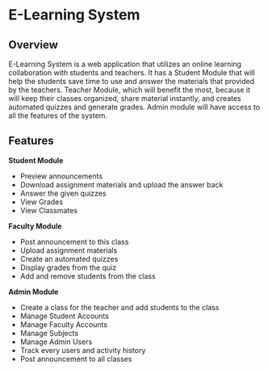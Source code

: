 # E-Learning System

## Overview

E-Learning System is a web application that utilizes an online learning collaboration with students and teachers. It has a Student Module that will help the students save time to use and answer the materials that provided by the teachers. Teacher Module, which will benefit the most, because it will keep their classes organized, share material instantly, and creates automated quizzes and generate grades. Admin module will have access to all the features of the system.

## Features

**Student Module**
- Preview announcements
- Download assignment materials and upload the answer back
- Answer the given quizzes
- View Grades
- View Classmates

**Faculty Module**
- Post announcement to this class
- Upload assignment materials
- Create an automated quizzes
- Display grades from the quiz
- Add and remove students from the class

**Admin Module**
- Create a class for the teacher and add students to the class
- Manage Student Accounts
- Manage Faculty Accounts
- Manage Subjects
- Manage Admin Users
- Track every users and activity history
- Post announcement to all classes
